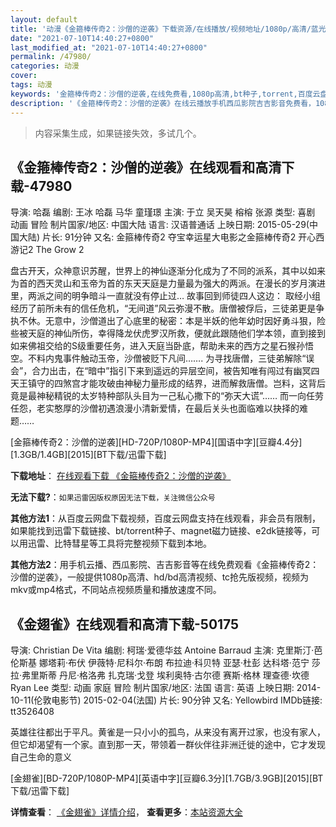```yaml
---
layout: default
title: '动漫《金箍棒传奇2：沙僧的逆袭》下载资源/在线播放/视频地址/1080p/高清/蓝光'
date: "2021-07-10T14:40:27+0800"
last_modified_at: "2021-07-10T14:40:27+0800"
permalink: /47980/
categories: 动漫
cover:
tags: 动漫
keywords: '金箍棒传奇2：沙僧的逆袭,在线免费看,1080p高清,bt种子,torrent,百度云盘,magnet,磁力链,迅雷下载资源'
description: '《金箍棒传奇2：沙僧的逆袭》在线云播放手机西瓜影院吉吉影音免费看，1080p高清bd/hd未删减完整版和tc抢先枪版，mkv/mp4格式，附带bt/torrent种子、magnet/磁力链、百度云盘、网盘资源迅雷下载链接'
---
```


>内容采集生成，如果链接失效，多试几个。


## 《金箍棒传奇2：沙僧的逆袭》在线观看和高清下载-47980

导演: 哈磊 编剧: 王冰 哈磊 马华 童瑾璟 主演: 于立 吴天昊 榕榕 张源 类型: 喜剧 动画 冒险 制片国家/地区: 中国大陆 语言: 汉语普通话 上映日期: 2015-05-29(中国大陆) 片长: 91分钟 又名: 金箍棒传奇2 夺宝幸运星大电影之金箍棒传奇2 开心西游记2 The Grow 2

盘古开天，众神意识苏醒，世界上的神仙逐渐分化成为了不同的派系，其中以如来为首的西天灵山和玉帝为首的东天天庭是力量最为强大的两派。在漫长的岁月演进里，两派之间的明争暗斗一直就没有停止过… 故事回到师徒四人这边： 取经小组经历了前所未有的信任危机，“无间道”风云弥漫不散。唐僧被俘后，三徒弟更是争执不休。无意中，沙僧道出了心底里的秘密：本是半妖的他年幼时因好勇斗狠，险些被天庭的神仙所伤，幸得降龙伏虎罗汉所救，便就此跟随他们学本领，直到接到如来佛祖交给的S级重要任务，进入天庭当卧底，帮助未来的西方之星石猴孙悟空。不料内鬼事件触动玉帝，沙僧被贬下凡间……. 为寻找唐僧，三徒弟解除“误会”，合力出击，在“暗中”指引下来到遥远的异层空间，被告知唯有闯过有幽冥四天王镇守的四煞宫才能攻破由神秘力量形成的结界，进而解救唐僧。岂料，这背后竟是最神秘精锐的太岁特种部队头目为一己私心撒下的“弥天大谎”…… 而一向任劳任怨，老实憨厚的沙僧初遇浪漫小清新爱情，在最后关头也面临难以抉择的难题……


[金箍棒传奇2：沙僧的逆袭][HD-720P/1080P-MP4][国语中字][豆瓣4.4分][1.3GB/1.4GB][2015][BT下载/迅雷下载]

**下载地址**： [在线观看下载 《金箍棒传奇2：沙僧的逆袭》](https://www.btdx8.com/torrent/the_grow_2_2015.html) 


**无法下载?**：`如果迅雷因版权原因无法下载，关注微信公众号 `

**其他方法1**：从百度云网盘下载视频，百度云网盘支持在线观看，非会员有限制，如果能找到迅雷下载链接、bt/torrent种子、magnet磁力链接、e2dk链接等，可以用迅雷、比特彗星等工具将完整视频下载到本地。

**其他方法2**：用手机云播、西瓜影院、吉吉影音等在线免费观看《金箍棒传奇2：沙僧的逆袭》，一般提供1080p高清、hd/bd高清视频、tc抢先版视频，视频为mkv或mp4格式，不同站点视频质量和播放速度不同。


## 《金翅雀》在线观看和高清下载-50175

导演: Christian De Vita 编剧: 柯瑞·爱德华兹 Antoine Barraud 主演: 克里斯汀·芭伦斯基 娜塔莉·布伏 伊薇特·尼科尔·布朗 布拉迪·科贝特 亚瑟·杜彭 达科塔·范宁 莎拉·弗里斯蒂 丹尼·格洛弗 扎克瑞·戈登 埃利奥特·古尔德 赛斯·格林 理查德·坎德 Ryan Lee 类型: 动画 家庭 冒险 制片国家/地区: 法国 语言: 英语 上映日期: 2014-10-11(伦敦电影节) 2015-02-04(法国) 片长: 90分钟 又名: Yellowbird IMDb链接: tt3526408

英雄往往都出于平凡。黄雀是一只小小的孤鸟，从来没有离开过家，也没有家人，但它却渴望有一个家。直到那一天，带领着一群伙伴往非洲迁徙的途中，它才发现自己生命的意义


[金翅雀][BD-720P/1080P-MP4][英语中字][豆瓣6.3分][1.7GB/3.9GB][2015][BT下载/迅雷下载]

**详情查看**： [《金翅雀》详情介绍](/movie/50175/)， **查看更多**：[本站资源大全](/movie/t/all/)

